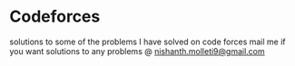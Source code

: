 # Codeforces
solutions to some of the problems I have solved on code forces
mail me if you want solutions to any problems @ nishanth.molleti9@gmail.com
